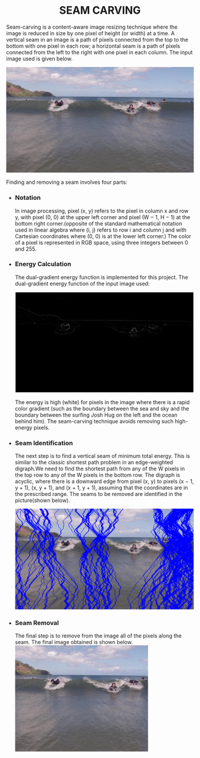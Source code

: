 <h1 align="center">SEAM CARVING</h1>
<p>Seam-carving is a content-aware image resizing technique where the image is reduced in size by one pixel of height (or width) at a time. A vertical seam in an 
image is a path of pixels connected from the top to the bottom with one pixel in each row; a horizontal seam is a path of pixels connected from the left to the right with one pixel in each column. The input image used is given below.</p>
<img src="input.png">
<p>Finding and removing a seam involves four parts:</p>
<ul>
  <li><h3>Notation</h3>
    <p>In image processing, pixel (x, y) refers to the pixel in column x and row y, with pixel (0, 0) at the upper left corner and pixel (W − 1, H − 1) at the bottom
      right corner.(opposite of the standard mathematical notation used in linear algebra where (i, j) refers to row i and column j and with Cartesian coordinates
      where (0, 0) is at the lower left corner.) The color of a pixel is represented in RGB space, using three integers between 0 and 255. </p></li>
  <li><h3>Energy Calculation</h3>
    <p>The dual-gradient energy function is implemented for this project. The dual-gradient energy function of the input image used:</p>
    <img src="energy.png">
  <p>The energy is high (white) for pixels in the image where there is a rapid color gradient (such as the boundary between the sea and sky and the boundary between the surfing Josh Hug on the left and the ocean behind him). The seam-carving technique avoids removing such high-energy pixels.</p></li>

  <li><h3>Seam Identification</h3>
    <p>The next step is to find a vertical seam of minimum total energy. This is similar to the classic shortest path problem in an edge-weighted digraph.We need to find the shortest path from any of the W pixels in the top row to any of the W pixels in the bottom row. The digraph is acyclic, where there is a downward edge from pixel (x, y) to pixels (x − 1, y + 1), (x, y + 1), and (x + 1, y + 1), assuming that the coordinates are in the prescribed range. The seams to be removed are identified in the picture(shown below).</p>
    <img src="with_seams.png">
  </li>
  <li><h3>Seam Removal</h3>
    The final step is to remove from the image all of the pixels along the seam. The final image obtained is shown below.<img src="compressed.png"> </li>
  </ul>
    
  
